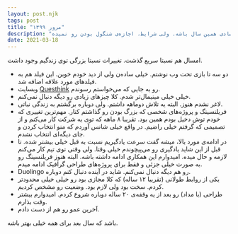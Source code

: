 ```yaml
---
layout: post.njk
tags: post
title: "مرور ۱۳۹۹"
description: "شاید موفق‌ترین سال زندگیم از نظر اقتصادی همین سال باشه. ولی شرایط، اجازه‌ی شنگول بودن رو نمیده."
date: 2021-03-18
---
```


امسال هم نسبتا سریع گذشت. تغییرات نسبتا بزرگی توی زندگیم وجود داشت.

* دو سه تا بازی تحت وب نوشتم. خیلی ساده‌ن ولی از دید خودم خوبن. این فیلد هم به فیلدهای مورد علاقه اضافه شد.
* وبسایت
<a href="https://questhink.com" target="_blank">Questhink</a>
رو به جایی که می‌خواستم رسوندم.
* خیلی خیلی مینیمال‌تر شدم. کلا چیزهای زیادی رو دیگه دنبال نمی‌کنم.
* لاغر نشدم هنوز. البته یه تلاش دوماهه داشتم. ولی دوباره برگشتم به زندگی نباتی.
* فریلنسینگ و پروژه‌های شخصی که بزرگ بودن رو گذاشتم کنار.
مهم‌ترین تغییری که خودم توش دخیل بودم همین بود. تقریبا ۸ ماهه که توی یه شرکت کار می‌کنم و از تصمیمی که گرفتم خیلی راضیم.
در واقع خیلی شانس آوردم که منو انتخاب کردن و جای دیگه‌ای انتخاب نشدم.
* در ادامه‌ی مورد بالا، میشه گفت سرعت یادگیریم نسبت به قبل خیلی بیشتر شده. تا قبل از این شاید یادگیری
رو می‌پیچوندم خیلی وقتا. ولی وقتی توی تیم کار می‌کنم لازمه و حال میده.
امیدوارم این همکاری ادامه داشته باشه. البته هنوز فریلنسینگ رو به صورت خیلی جزئی و فقط برای پروژه‌های طراحی گرافیک ادامه میدم.
* Duolingo رو هم دیگه دنبال نمی‌کنم. شاید در آینده دنبال کنم دوباره.
* یکی از روابط طولانی (تقریبا ۱۲ ساله) که کلا مجازی بود رو خیلی خیلی محدودتر کردم. سخت بود ولی لازم بود. وضعیت رو مشخص کردیم.
* طراحی (با مداد) رو بعد از یه وقفه‌ی ۲۰ ساله دوباره شروع کردم. امیدوارم بیشتر وقت بذارم.
* آخرین عمو رو هم از دست دادم.

باشد که سال بعد برای همه خیلی بهتر باشه.